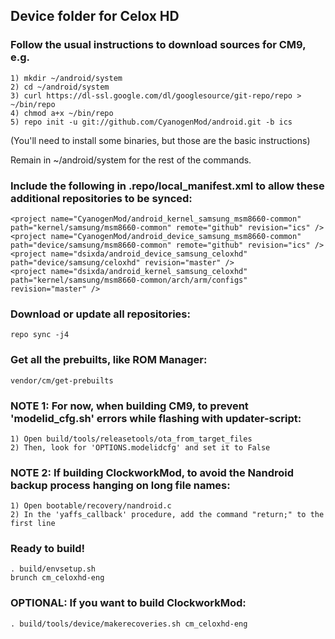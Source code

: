 ## Device folder for Celox HD


### Follow the usual instructions to download sources for CM9, e.g.
```
1) mkdir ~/android/system
2) cd ~/android/system
3) curl https://dl-ssl.google.com/dl/googlesource/git-repo/repo > ~/bin/repo
4) chmod a+x ~/bin/repo
5) repo init -u git://github.com/CyanogenMod/android.git -b ics
```
(You'll need to install some binaries, but those are the basic instructions)

Remain in ~/android/system for the rest of the commands.

### Include the following in .repo/local_manifest.xml to allow these additional repositories to be synced:
```
<project name="CyanogenMod/android_kernel_samsung_msm8660-common" path="kernel/samsung/msm8660-common" remote="github" revision="ics" />
<project name="CyanogenMod/android_device_samsung_msm8660-common" path="device/samsung/msm8660-common" remote="github" revision="ics" />
<project name="dsixda/android_device_samsung_celoxhd" path="device/samsung/celoxhd" revision="master" />
<project name="dsixda/android_kernel_samsung_celoxhd" path="kernel/samsung/msm8660-common/arch/arm/configs" revision="master" />
```

### Download or update all repositories:
```
repo sync -j4
```

### Get all the prebuilts, like ROM Manager:
```
vendor/cm/get-prebuilts
```

### NOTE 1: For now, when building CM9, to prevent 'modelid_cfg.sh' errors while flashing with updater-script:
```
1) Open build/tools/releasetools/ota_from_target_files
2) Then, look for 'OPTIONS.modelidcfg' and set it to False  
```

### NOTE 2: If building ClockworkMod, to avoid the Nandroid backup process hanging on long file names:
```
1) Open bootable/recovery/nandroid.c 
2) In the 'yaffs_callback' procedure, add the command "return;" to the first line
```

### Ready to build!
```
. build/envsetup.sh
brunch cm_celoxhd-eng
```

### OPTIONAL: If you want to build ClockworkMod:
```
. build/tools/device/makerecoveries.sh cm_celoxhd-eng 
```

